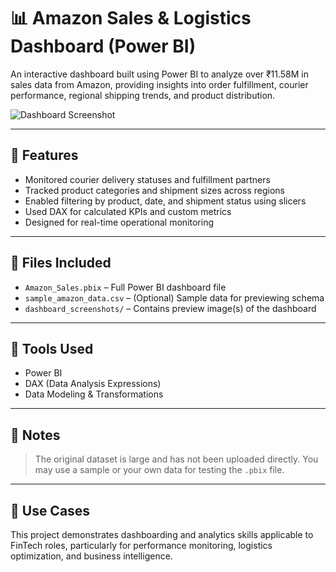 # 📊 Amazon Sales & Logistics Dashboard (Power BI)

An interactive dashboard built using Power BI to analyze over ₹11.58M in sales data from Amazon, providing insights into order fulfillment, courier performance, regional shipping trends, and product distribution.

![Dashboard Screenshot](dashboard_screenshots/dashboard_overview.png)

---

## 🚀 Features
- Monitored courier delivery statuses and fulfillment partners
- Tracked product categories and shipment sizes across regions
- Enabled filtering by product, date, and shipment status using slicers
- Used DAX for calculated KPIs and custom metrics
- Designed for real-time operational monitoring

---

## 📁 Files Included
- `Amazon_Sales.pbix` – Full Power BI dashboard file
- `sample_amazon_data.csv` – (Optional) Sample data for previewing schema
- `dashboard_screenshots/` – Contains preview image(s) of the dashboard

---

## 🔧 Tools Used
- Power BI
- DAX (Data Analysis Expressions)
- Data Modeling & Transformations

---

## 📎 Notes
> The original dataset is large and has not been uploaded directly. You may use a sample or your own data for testing the `.pbix` file.

---

## 🎯 Use Cases
This project demonstrates dashboarding and analytics skills applicable to FinTech roles, particularly for performance monitoring, logistics optimization, and business intelligence.

